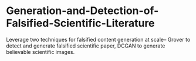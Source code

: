# Generation-and-Detection-of-Falsified-Scientific-Literature
Leverage two techniques for falsified content generation at scale– Grover to detect and generate falsified scientific paper, DCGAN to generate believable scientific images.

